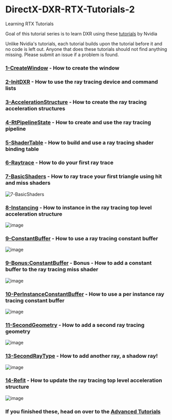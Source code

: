 # DirectX-DXR-RTX-Tutorials-2
Learning RTX Tutorials

Goal of this tutorial series is to learn DXR using these [tutorials](https://github.com/NVIDIAGameWorks/DxrTutorials) by Nvidia

Unlike Nvidia's tutorials, each tutorial builds upon the tutorial before it and no code is left out.  Anyone that does these tutorials should not find anything missing.  Please submit an issue if a problem is found.

### [1-CreateWindow](https://github.com/cpyburn/DirectX-DXR-RTX-Tutorials-2/tree/main/1-CreateWindow) - How to create the window

### [2-InitDXR](https://github.com/cpyburn/DirectX-DXR-RTX-Tutorials-2/tree/main/2-InitDXR) - How to use the ray tracing device and command lists

### [3-AccelerationStructure](https://github.com/cpyburn/DirectX-DXR-RTX-Tutorials-2/tree/main/3-AccelerationStructure) - How to create the ray tracing acceleration structures

### [4-RtPipelineState](https://github.com/cpyburn/DirectX-DXR-RTX-Tutorials-2/tree/main/4-RtPipelineState) - How to create and use the ray tracing pipeline

### [5-ShaderTable](https://github.com/cpyburn/DirectX-DXR-RTX-Tutorials-2/tree/main/5-ShaderTable) - How to build and use a ray tracing shader binding table

### [6-Raytrace](https://github.com/cpyburn/DirectX-DXR-RTX-Tutorials-2/tree/main/6-Raytrace) - How to do your first ray trace

### [7-BasicShaders](https://github.com/cpyburn/DirectX-DXR-RTX-Tutorials-2/tree/main/7-BasicShaders) - How to ray trace your first triangle using hit and miss shaders
![7-BasicShaders](https://user-images.githubusercontent.com/17934438/220754928-e7daed36-cd34-44cf-a028-2c551d8393df.png)

### [8-Instancing](https://github.com/cpyburn/DirectX-DXR-RTX-Tutorials-2/tree/main/8-Instancing) - How to instance in the ray tracing top level acceleration structure
![image](https://user-images.githubusercontent.com/17934438/221300748-8700b062-8101-4ae6-8c58-dc933d7dfb22.png)

### [9-ConstantBuffer](https://github.com/cpyburn/DirectX-DXR-RTX-Tutorials-2/tree/main/9-ConstantBuffer) - How to use a ray tracing constant buffer
![image](https://user-images.githubusercontent.com/17934438/221318621-82e15186-8c2c-41ff-843d-3f68235d8715.png)

### [9-Bonus:ConstantBuffer](https://github.com/cpyburn/DirectX-DXR-RTX-Tutorials-2/tree/main/9-BonusConstantBuffer) - Bonus - How to add a constant buffer to the ray tracing miss shader
![image](https://user-images.githubusercontent.com/17934438/221323878-d6feacc0-14b4-413c-b14e-abf0d648e708.png)

### [10-PerInstanceConstantBuffer](https://github.com/cpyburn/DirectX12-DXR-RTX-Tutorials-2/tree/main/10-PerInstanceConstantBuffer) - How to use a per instance ray tracing constant buffer
![image](https://user-images.githubusercontent.com/17934438/221327968-8264e38d-67c6-4fe2-bc6b-bf63b00b13ae.png)

### [11-SecondGeometry](https://github.com/cpyburn/DirectX12-DXR-RTX-Tutorials-2/tree/main/11-SecondGeometry) - How to add a second ray tracing geometry
![image](https://user-images.githubusercontent.com/17934438/221356591-d619a603-33b4-4fd1-8322-606751104621.png)

### [13-SecondRayType](https://github.com/cpyburn/DirectX12-DXR-RTX-Tutorials-2/tree/main/13-SecondRayType) - How to add another ray, a shadow ray!
![image](https://user-images.githubusercontent.com/17934438/221421442-3b6cccfc-29b4-4377-a311-0835d6cee355.png)

### [14-Refit](https://github.com/cpyburn/DirectX12-DXR-RTX-Tutorials-2/tree/main/14-Refit) - How to update the ray tracing top level acceleration structure
![image](https://user-images.githubusercontent.com/17934438/221430337-44e95f40-e64a-4300-9306-f24221888543.png)

### If you finished these, head on over to the [Advanced Tutorials](https://github.com/cpyburn/DirectX12-DXR-RTX-Tutorials-3)
